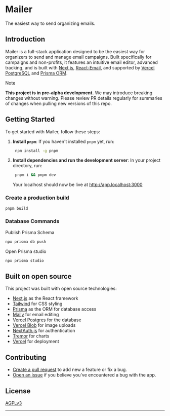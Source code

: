 
# Mailer
The easiest way to send organizing emails.


## Introduction

Mailer is a full-stack application designed to be the easiest way for organizers to send and manage email campaigns. Built specifically for campaigns and non-profits, it features an intuitive email editor, advanced tracking, and is built with [Next.js](https://nextjs.org/), [React-Email](https://react-email.com/), and supported by [Vercel PostgreSQL](https://vercel.com/storage/postgres) and [Prisma ORM](https://prisma.io/).

> [!NOTE]
> **This project is in pre-alpha development.** We may introduce breaking changes without warning. Please review PR details regularly for summaries of changes when pulling new versions of this repo.

## Getting Started

To get started with Mailer, follow these steps:

1. **Install `pnpm`**:
   If you haven't installed `pnpm` yet, run:
   ```bash
    npm install -g pnpm
   ```
2. **Install dependencies and run the development server**:
   In your project directory, run:
   ```bash
    pnpm i && pnpm dev
   ```
   Your localhost should now be live at http://app.localhost:3000

### Create a production build

```bash
pnpm build
```

### Database Commands

Publish Prisma Schema

```bash
npx prisma db push
```

Open Prisma studio

```bash
npx prisma studio
```

## Built on open source

This project was built with open source technologies:

- [Next.js](https://nextjs.org/) as the React framework
- [Tailwind](https://tailwindcss.com/) for CSS styling
- [Prisma](https://prisma.io/) as the ORM for database access
- [Maily](https://maily.to/) for email editing
- [Vercel Postgres](https://vercel.com/storage/postgres) for the database
- [Vercel Blob](https://vercel.com/storage/blob) for image uploads
- [NextAuth.js](https://next-auth.js.org/) for authentication
- [Tremor](https://tremor.so/) for charts
- [Vercel](http://vercel.com/) for deployment

## Contributing

- [Create a pull request](https://github.com/With-the-Ranks/mailer/pulls) to add new a feature or fix a bug.
- [Open an issue](https://github.com/With-the-Ranks/mailer/issues) if you believe you've encountered a bug with the app.

## License

[AGPLv3](https://github.com/With-the-Ranks/mailer/blob/main/LICENSE)

---
